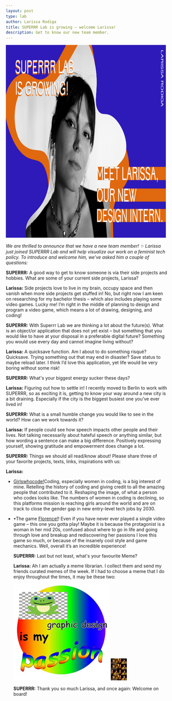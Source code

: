 ```yaml
---
layout: post
type: lab
author: Larissa Rodiga
title: SUPERRR Lab is growing – welcome Larissa!
description: Get to know our new team member. 
---
```


<img src="/assets/img/blog/larissaVorstellung.png" alt="Portrait of Larissa" width="500" height="600">
<p><em>We are thrilled to announce that we have a new team member! ✨ Larissa just joined SUPERRR Lab and will help visualize our work on a feminist tech policy. To introduce and welcome him, we've asked him a couple of questions: </em></p>

<p><b>SUPERRR:</b> A good way to get to know someone is via their side projects and hobbies. What are some of your current side projects, Larissa?</p>
<p><b>Larissa:</b> Side projects love to live in my brain, occupy space and then vanish when more side projects get stuffed in! No, but  right now I am keen on researching for my bachelor thesis – which also includes playing some video games. Lucky me! I’m right in the middle of planning to design and program a video game, which means a lot of drawing, designing, and coding!</p>

<p><b>SUPERRR:</b> With Superrr Lab we are thinking a lot about the future(s). What is an object/or application that does not yet exist – but something that you would like to have at your disposal in a preferable digital future?
Something you would use every day and cannot imagine living without?
</p>
<p><b>Larissa:</b> A quicksave function. Am I about to do something risqué? Quicksave. Trying something out that may end in disaster? Save status to maybe reload later. I think I’d love this application, yet life would be very boring without some risk!</p>
  
<p><b>SUPERRR:</b> What's your biggest energy sucker these days?</p>

<p><b>Larissa:</b> Figuring out how to settle in! I recently moved to Berlin to work with SUPERRR, so as exciting it is, getting to know your way around a new city is a bit draining. Especially if the city is the biggest busiest one you’ve ever lived in! </p>

<p><b>SUPERRR:</b> What is a small humble change you would like to see in the world? How can we work towards it?</p>

<p><b>Larissa:</b> If people could see how speech impacts other people and their lives. Not talking necessarily about hateful speech or anything similar, but how wording a sentence can make a big difference. Positively expressing yourself, showing gratitude and empowerment does change a lot. </p>

<p><b>SUPERRR:</b> Things we should all read/know about! Please share three of your favorite projects, texts, links, inspirations with us:</p>

<p><b>Larissa:</b> 
<ul><li><a href="https://girlswhocode.com/">Girlswhocode!</a>Coding, especially women in coding, is a big interest of mine. Retelling the history of coding and giving credit to all the amazing people that contributed to it. Reshaping the image, of what a person who codes looks like. The numbers of women in coding is declining, so this platforms mission is reaching girls around the world and are on track to close the gender gap in new entry-level tech jobs by 2030.</li>

<li><p>•The game <a href="https://store.steampowered.com/app/1102130/Florence/">Florence!</a>! Even if you have never ever played a single video game – this one you gotta play! Maybe it is because the protagonist is a woman in her mid 20s, confused about where to go in life and going through love and breakup and rediscovering her passions I love this game so much, or because of the insanely cool style and game mechanics. Well, overall it’s an incredible experience!</p></li>


<p><b>SUPERRR:</b> Last but not least, what's your favourite Meme?</p>
<p><b>Larissa:</b> Ah I am actually a meme librarian. I collect them and send my friends curated memes of the week. If I had to choose a meme that I do enjoy throughout the times, it may be these two: 
</p>
<img src="/assets/img/blog/larissaMeme1.png" alt="Designmeme1" style="max-width: 300px;">
<img src="/assets/img/blog/larissaMeme2.png" alt="Designmeme2" style="max-width: 50px;">



<p><b>SUPERRR:</b> Thank you so much Larissa, and once again: Welcome on board!</p>
